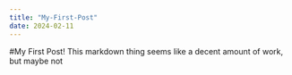 ```yaml
---
title: "My-First-Post"
date: 2024-02-11
---
```


#My First Post!
This markdown thing seems like a decent amount of work, but maybe not